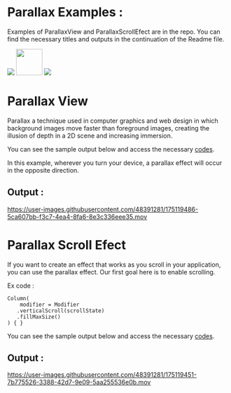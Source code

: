 # Parallax Examples :
Examples of ParallaxView and ParallaxScrollEfect are in the repo. You can find the necessary titles and outputs in the continuation of the Readme file.

<code><img src="https://www.vectorlogo.zone/logos/kotlinlang/kotlinlang-ar21.svg"></code>
<code><img height= "60" src="https://2.bp.blogspot.com/--asT-h3qn_s/X0aLtRWOesI/AAAAAAAAPkY/iOkd702WAts7_4dIXlzQhyiJWGaL5f9CgCLcBGAsYHQ/s1600/JetpackCompose_logo.png"></code>
<code><img src="https://www.vectorlogo.zone/logos/android/android-ar21.svg"></code>

# Parallax View 
Parallax a technique used in computer graphics and web design in which background images move faster than foreground images, creating the illusion of depth in a 2D scene and increasing immersion.

You can see the sample output below and access the necessary [codes](https://github.com/nisaefendioglu/Parallax/tree/master/ParallaxView/app/src/main/java/com/nisaefendioglu/parallaxview).

In this example, wherever you turn your device, a parallax effect will occur in the opposite direction.


## Output :

https://user-images.githubusercontent.com/48391281/175119486-5ca607bb-f3c7-4ea4-8fa6-8e3c336eee35.mov

# Parallax Scroll Efect

If you want to create an effect that works as you scroll in your application, you can use the parallax effect.
Our first goal here is to enable scrolling.

Ex code :

```
Column(
    modifier = Modifier
   .verticalScroll(scrollState)
   .fillMaxSize()
) { }
```
You can see the sample output below and access the necessary [codes](https://github.com/nisaefendioglu/Parallax/tree/master/ParallaxScrollEffect/app/src/main/java/com/nisaefendioglu/parallaxscrolleffect).

## Output :

https://user-images.githubusercontent.com/48391281/175119451-7b775526-3388-42d7-9e09-5aa255536e0b.mov



